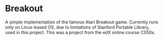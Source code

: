 # Breakout
A simple implementation of the famous Atari Breakout game. Currently runs only on Linus-based OS, due to limitations of Stanford Portable Library, used in this project.
This was a project from the edX online course CS50x.